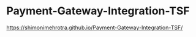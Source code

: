 # Payment-Gateway-Integration-TSF

https://shimonimehrotra.github.io/Payment-Gateway-Integration-TSF/
